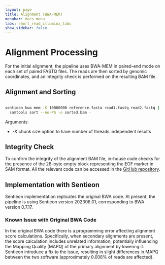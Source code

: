 ```yaml
---
layout: page
title: Alignment (BWA-MEM)
menubar: docs_menu
tabs: short_read_illumina_tabs
show_sidebar: false
---
```


# Alignment Processing

For the initial alignment, the pipeline uses BWA-MEM in paired-end mode on each set of paired FASTQ files. The reads are then sorted by genomic coordinates, and an integrity check is performed on the resulting BAM file.

## Alignment and Sorting

```bash

sentieon bwa mem -K 10000000 reference.fasta read1.fastq read2.fastq |
  samtools sort --no-PG -o sorted.bam -

```

Arguments:

- *-K* chunk size option to have number of threads independent results

## Integrity Check

To confirm the integrity of the alignment BAM file, in-house code checks for the presence of the 28-byte empty block representing the EOF marker in SAM format. All the relevant code can be accessed in the [GitHub repository](https://github.com/smaht-dac/sentieon-pipelines/blob/main/dockerfiles/sentieon/sentieon_bwa-mem_sort.sh).

## Implementation with Sentieon

Sentieon implementation replicates the original BWA code. At present, the pipeline is using Sentieon version 202308.01, corresponding to BWA version 0.7.17.

### Known Issue with Original BWA Code

In the original BWA code there is a programming error affecting alignment score calculations. Specifically, when secondary alignments are present, the score calculation includes unrelated information, potentially influencing the Mapping Quality (MAPQ) of the primary alignment by lowering it. Sentieon introduce a fix to the issue, resulting in slight differences in MAPQ between the two software (approximately 0.008% of reads are affected).

